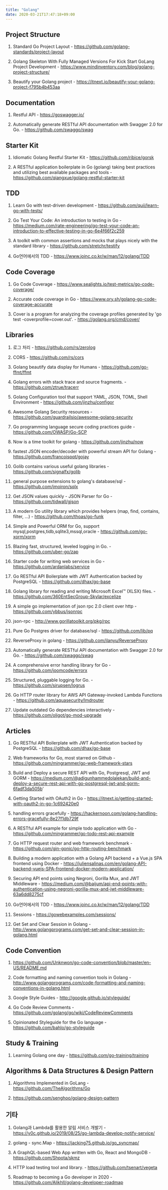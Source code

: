 ```yaml
---
title: "Golang"
date: 2020-03-21T17:47:18+09:00
---
```


Project Structure
-----------------
 1. Standard Go Project Layout - https://github.com/golang-standards/project-layout

 2. Golang Skeleton With Fully Managed Versions For Kick Start GoLang Project Development - https://www.mindinventory.com/blog/golang-project-structure/

 3. Beautify your Golang project - https://itnext.io/beautify-your-golang-project-f795b4b453aa


Documentation
-------------
 1. Restful API - https://goswagger.io/

 2. Automatically generate RESTful API documentation with Swagger 2.0 for Go. - https://github.com/swaggo/swag

Starter Kit
-----------
  1. Idiomatic Golang Restful Starter Kit - https://github.com/ribice/gorsk

  2. A RESTful application boilerplate in Go (golang) taking best practices and utilizing best available packages and tools - https://github.com/qiangxue/golang-restful-starter-kit

TDD
---
 1. Learn Go with test-driven development - https://github.com/quii/learn-go-with-tests/

 2. Go Test Your Code: An introduction to testing in Go - https://medium.com/rate-engineering/go-test-your-code-an-introduction-to-effective-testing-in-go-6e4f66f2c259

 3. A toolkit with common assertions and mocks that plays nicely with the standard library - https://github.com/stretchr/testify

 4. Go언어에서의 TDD - https://www.joinc.co.kr/w/man/12/golang/TDD


Code Coverage
-------------
 1. Go Code Coverage - https://www.sealights.io/test-metrics/go-code-coverage/

 2. Accurate code coverage in Go - https://www.ory.sh/golang-go-code-coverage-accurate

 3. Cover is a program for analyzing the coverage profiles generated by 'go test -coverprofile=cover.out'. - https://golang.org/cmd/cover/


Libraries
---------
 1. 로그 처리 - https://github.com/rs/zerolog

 2. CORS - https://github.com/rs/cors

 3. Golang beautify data display for Humans - https://github.com/go-ffmt/ffmt

 4. Golang errors with stack trace and source fragments.  - https://github.com/ztrue/tracerr

 5. Golang Configuration tool that support YAML, JSON, TOML, Shell Environment  - https://github.com/jinzhu/configor

 6. Awesome Golang Security resources  - https://github.com/guardrailsio/awesome-golang-security

 7. Go programming language secure coding practices guide  - https://github.com/OWASP/Go-SCP

 8. Now is a time toolkit for golang  - https://github.com/jinzhu/now

 9. fastest JSON encoder/decoder with powerful stream API for Golang  - https://github.com/francoispqt/gojay

 10. Golib contains various useful golang libraries - https://github.com/signalfx/golib

 11. general purpose extensions to golang's database/sql - https://github.com/jmoiron/sqlx

 12. Get JSON values quickly - JSON Parser for Go - https://github.com/tidwall/gjson

 13. A modern Go utility library which provides helpers (map, find, contains, filter, ...) - https://github.com/thoas/go-funk

 14. Simple and Powerful ORM for Go, support mysql,postgres,tidb,sqlite3,mssql,oracle - https://github.com/go-xorm/xorm

 15. Blazing fast, structured, leveled logging in Go.  - https://github.com/uber-go/zap

 16. Starter code for writing web services in Go  - https://github.com/ardanlabs/service

 17. Go RESTful API Boilerplate with JWT Authentication backed by PostgreSQL  - https://github.com/dhax/go-base

 18. Golang library for reading and writing Microsoft Excel™ (XLSX) files. - https://github.com/360EntSecGroup-Skylar/excelize

 19. A simple go implementation of json rpc 2.0 client over http - https://github.com/ybbus/jsonrpc

 20. json-rpc - http://www.gorillatoolkit.org/pkg/rpc

 21. Pure Go Postgres driver for database/sql - https://github.com/lib/pq

 22. ReverseProxy in golang - https://github.com/ilanyu/ReverseProxy

 23. Automatically generate RESTful API documentation with Swagger 2.0 for Go. - https://github.com/swaggo/swag

 24. A comprehensive error handling library for Go - https://github.com/joomcode/errorx

 25. Structured, pluggable logging for Go. - https://github.com/sirupsen/logrus

 26. Go HTTP router library for AWS API Gateway-invoked Lambda Functions - https://github.com/aquasecurity/lmdrouter

 27. Update outdated Go dependencies interactively - https://github.com/oligot/go-mod-upgrade

Articles
--------
 1. Go RESTful API Boilerplate with JWT Authentication backed by PostgreSQL - https://github.com/dhax/go-base

 2. Web frameworks for Go, most starred on Github - https://github.com/mingrammer/go-web-framework-stars

 3. Build and Deploy a secure REST API with Go, Postgresql, JWT and GORM - https://medium.com/@adigunhammedolalekan/build-and-deploy-a-secure-rest-api-with-go-postgresql-jwt-and-gorm-6fadf3da505b'

 4. Getting Started with OAuth2 in Go - https://itnext.io/getting-started-with-oauth2-in-go-1c692420e0

 5. handling errors gracefully - https://hackernoon.com/golang-handling-errors-gracefully-8e27f1db729f

 6. A RESTful API example for simple todo application with Go  - https://github.com/mingrammer/go-todo-rest-api-example

 7. Go HTTP request router and web framework benchmark - https://github.com/gin-gonic/go-http-routing-benchmark

 8. Building a modern application with a Golang API backend + a Vue.js SPA frontend using Docker - https://juliensalinas.com/en/golang-API-backend-vuejs-SPA-frontend-docker-modern-application/

 9. Securing API end points using Negroni, Gorilla Mux, and JWT Middleware - https://medium.com/@baijum/api-end-points-with-authentication-using-negroni-gorilla-mux-and-jwt-middleware-63a6dd8275cf

 10. Go언어에서의 TDD - https://www.joinc.co.kr/w/man/12/golang/TDD

 11. Sessions - https://gowebexamples.com/sessions/

 12. Get Set and Clear Session in Golang - http://www.golangprograms.com/get-set-and-clear-session-in-golang.html


Code Convention
---------------
 1. https://github.com/Unknwon/go-code-convention/blob/master/en-US/README.md

 2. Code formatting and naming convention tools in Golang - http://www.golangprograms.com/code-formatting-and-naming-conventions-in-golang.html

 3. Google Style Guides - http://google.github.io/styleguide/

 4. Go Code Review Comments - https://github.com/golang/go/wiki/CodeReviewComments

 5. Opinionated Styleguide for the Go language - https://github.com/bahlo/go-styleguide

 Study & Training
 -----------------
  1. Learning Golang one day - https://github.com/go-training/training

 Algorithms & Data Structures & Design Pattern
 -----------------
 1. Algorithms Implemented in GoLang - https://github.com/TheAlgorithms/Go

 2. https://github.com/senghoo/golang-design-pattern

 기타
 -----------------
 1. Golang과 Lambda를 활용한 알림 서비스 개발기 - https://y0c.github.io/2019/08/25/go-lambda-develop-notify-service/

 2. golang - sync.Map - https://jacking75.github.io/go_syncmap/

 3. A GraphQL-based Web App written with Go, React and MongoDB - https://github.com/Shpota/skmz

 4. HTTP load testing tool and library. - https://github.com/tsenart/vegeta

 5. Roadmap to becoming a Go developer in 2020 - https://github.com/Alikhll/golang-developer-roadmap